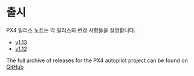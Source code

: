 # 출시

PX4 릴리스 노트는 각 릴리스의 변경 사항들을 설명합니다.

* [v1.13](../releases/1.13.md)
* [v1.12](../releases/1.12.md)

The full archive of releases for the PX4 autopilot project can be found on [GitHub](https://github.com/PX4/PX4-Autopilot/releases)
